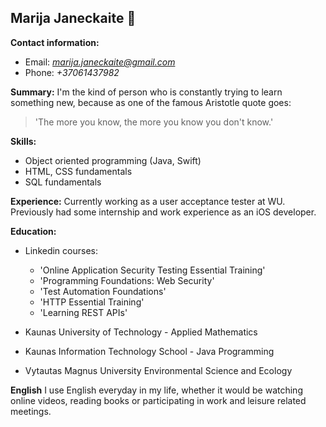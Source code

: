 ## Marija Janeckaite :space_invader:

**Contact information:** 
* Email: *marija.janeckaite@gmail.com*
* Phone: *+37061437982*

**Summary:** 
I'm the kind of person who is constantly trying to learn something new, because as one of the  famous Aristotle quote goes:
> 'The more you know, the more you know you don't know.'

**Skills:** 
* Object oriented programming (Java, Swift)
* HTML, CSS fundamentals
* SQL fundamentals

**Experience:** 
Currently working as a user acceptance tester at WU. Previously had some internship and work experience as an iOS developer.

**Education:**
* Linkedin courses: 
    * 'Online Application Security Testing Essential Training' 
    * 'Programming Foundations: Web Security'
    * 'Test Automation Foundations'
    * 'HTTP Essential Training'
    * 'Learning REST APIs'

* Kaunas University of Technology - Applied Mathematics 
* Kaunas Information Technology School - Java Programming
* Vytautas Magnus University Environmental Science and Ecology

**English** 
I use English everyday in my life, whether it would be watching online videos, reading books or participating in work and leisure related meetings.
